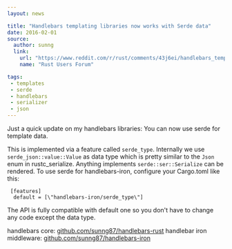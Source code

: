 ```yaml
---
layout: news

title: "Handlebars templating libraries now works with Serde data"
date: 2016-02-01
source:
  author: sunng
  link:
    url: "https://www.reddit.com/r/rust/comments/43j6ei/handlebars_templating_libraries_now_works_with/"
    name: "Rust Users Forum"

tags:
 - templates
 - serde
 - handlebars
 - serializer
 - json
---
```


Just a quick update on my handlebars libraries: You can now use serde for template data.

This is implemented via a feature called `serde_type`. Internally we use `serde_json::value::Value` as data type which is pretty similar to the `Json` enum in rustc_serialize. Anything implements `serde::ser::Serialize` can be rendered. To use serde for handlebars-iron, configure your Cargo.toml like this:

```
 [features]
  default = [\"handlebars-iron/serde_type\"]
```

The API is fully compatible with default one so you don't have to change any code except the data type.

handlebars core: [github.com/sunng87/handlebars-rust](https://github.com/sunng87/handlebars-rust)
handlebar iron middleware: [github.com/sunng87/handlebars-iron](https://github.com/sunng87/handlebars-iron)
